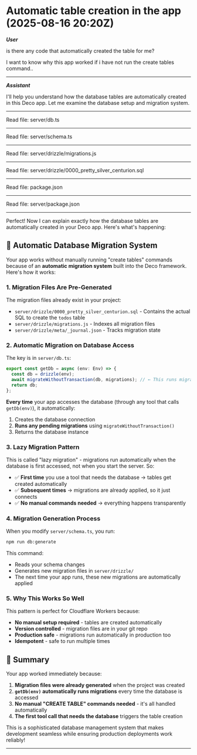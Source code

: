 <!-- Generated by SpecStory -->

# Automatic table creation in the app (2025-08-16 20:20Z)

_**User**_

is there any code that automatically created the table for me?

I want to know why this app worked if i have not run the create tables command..

---

_**Assistant**_

I'll help you understand how the database tables are automatically created in
this Deco app. Let me examine the database setup and migration system.

---

Read file: server/db.ts

---

Read file: server/schema.ts

---

Read file: server/drizzle/migrations.js

---

Read file: server/drizzle/0000_pretty_silver_centurion.sql

---

Read file: package.json

---

Read file: server/package.json

---

Perfect! Now I can explain exactly how the database tables are automatically
created in your Deco app. Here's what's happening:

## 🔄 **Automatic Database Migration System**

Your app works without manually running "create tables" commands because of an
**automatic migration system** built into the Deco framework. Here's how it
works:

### 1. **Migration Files Are Pre-Generated**

The migration files already exist in your project:

- `server/drizzle/0000_pretty_silver_centurion.sql` - Contains the actual SQL to
  create the `todos` table
- `server/drizzle/migrations.js` - Indexes all migration files
- `server/drizzle/meta/_journal.json` - Tracks migration state

### 2. **Automatic Migration on Database Access**

The key is in `server/db.ts`:

```typescript
export const getDb = async (env: Env) => {
  const db = drizzle(env);
  await migrateWithoutTransaction(db, migrations); // ← This runs migrations automatically
  return db;
};
```

**Every time** your app accesses the database (through any tool that calls
`getDb(env)`), it automatically:

1. Creates the database connection
2. **Runs any pending migrations** using `migrateWithoutTransaction()`
3. Returns the database instance

### 3. **Lazy Migration Pattern**

This is called "lazy migration" - migrations run automatically when the database
is first accessed, not when you start the server. So:

- ✅ **First time** you use a tool that needs the database → tables get created
  automatically
- ✅ **Subsequent times** → migrations are already applied, so it just connects
- ✅ **No manual commands needed** → everything happens transparently

### 4. **Migration Generation Process**

When you modify `server/schema.ts`, you run:

```bash
npm run db:generate
```

This command:

- Reads your schema changes
- Generates new migration files in `server/drizzle/`
- The next time your app runs, these new migrations are automatically applied

### 5. **Why This Works So Well**

This pattern is perfect for Cloudflare Workers because:

- **No manual setup required** - tables are created automatically
- **Version controlled** - migration files are in your git repo
- **Production safe** - migrations run automatically in production too
- **Idempotent** - safe to run multiple times

## 🎯 **Summary**

Your app worked immediately because:

1. **Migration files were already generated** when the project was created
2. **`getDb(env)` automatically runs migrations** every time the database is
   accessed
3. **No manual "CREATE TABLE" commands needed** - it's all handled automatically
4. **The first tool call that needs the database** triggers the table creation

This is a sophisticated database management system that makes development
seamless while ensuring production deployments work reliably!

---
